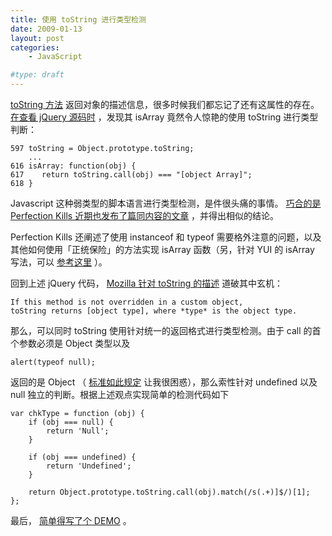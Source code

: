 ```yaml
---
title: 使用 toString 进行类型检测
date: 2009-01-13
layout: post
categories:
    - JavaScript

#type: draft
---
```


[toString 方法](https://developer.mozilla.org/en/Core_JavaScript_1.5_Reference/Global_Objects/Object/toString) 返回对象的描述信息，很多时候我们都忘记了还有这属性的存在。 [在查看 jQuery 源码时](http://dev.jquery.com/browser/trunk/jquery/src/core.js#L618) ，发现其 isArray 竟然令人惊艳的使用 toString 进行类型判断：

```
597 toString = Object.prototype.toString;
    ...
616 isArray: function(obj) {
617    return toString.call(obj) === "[object Array]";
618 }
```

Javascript 这种弱类型的脚本语言进行类型检测，是件很头痛的事情。 [巧合的是 Perfection Kills 近期也发布了篇同内容的文章](http://thinkweb2.com/projects/prototype/instanceof-considered-harmful-or-how-to-write-a-robust-isarray/) ，并得出相似的结论。

Perfection Kills 还阐述了使用 instanceof 和 typeof 需要格外注意的问题，以及其他如何使用「正统保险」的方法实现 isArray 函数（另，针对 YUI 的 isArray 写法，可以 [参考这里]({{site.urls}}/posts/1031/) ）。

回到上述 jQuery 代码， [Mozilla 针对 toString 的描述](https://developer.mozilla.org/en/Core_JavaScript_1.5_Reference/Global_Objects/Object/toString) 道破其中玄机：

```
If this method is not overridden in a custom object, 
toString returns [object type], where *type* is the object type. 
```

那么，可以同时 toString 使用针对统一的返回格式进行类型检测。由于 call 的首个参数必须是 Object 类型以及

    alert(typeof null);

返回的是 Object （ [标准如此规定](http://doc.trolltech.com/4.3/ecmascript.html) 让我很困惑），那么索性针对 undefined 以及 null 独立的判断。根据上述观点实现简单的检测代码如下

```
var chkType = function (obj) {
    if (obj === null) {
        return 'Null';
    }

    if (obj === undefined) {
        return 'Undefined';
    }

    return Object.prototype.toString.call(obj).match(/s(.+)]$/)[1];
};
```

最后， [简单得写了个 DEMO](http://lab.gracecode.com/demo/chkType.html) 。
